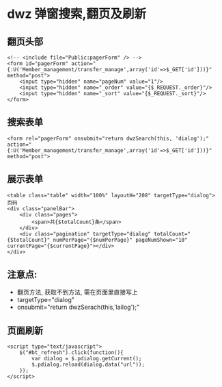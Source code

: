 # dwz 弹窗搜索,翻页及刷新
## 翻页头部
```
<!-- <include file="Public:pagerForm" /> -->
<form id="pagerForm" action="{:U('Member_management/transfer_manage',array('id'=>$_GET['id']))}" method="post">
	<input type="hidden" name="pageNum" value="1"/>
	<input type="hidden" name="_order" value="{$_REQUEST._order}"/>
	<input type="hidden" name="_sort" value="{$_REQUEST._sort}"/>
</form>
```
## 搜索表单
```
<form rel="pagerForm" onsubmit="return dwzSearch(this, 'dialog');" action="{:U('Member_management/transfer_manage',array('id'=>$_GET['id']))}" method="post">
```
## 展示表单
```
<table class="table" width="100%" layoutH="208" targetType="dialog">
页码
<div class="panelBar">
	<div class="pages">
		<span>共{$totalCount}条</span>
	</div>
	<div class="pagination" targetType="dialog" totalCount="{$totalCount}" numPerPage="{$numPerPage}" pageNumShown="10" currentPage="{$currentPage}"></div>
</div>
```
## 注意点:
- 翻页方法, 获取不到方法, 需在页面里直接写上
- targetType="dialog"
- onsubmit="return dwzSerach(this,'lailog');"
## 页面刷新 
```
<script type="text/javascript">
    $("#bt_refresh").click(function(){
        var dialog = $.pdialog.getCurrent();
        $.pdialog.reload(dialog.data("url"));
    });
</script>
```